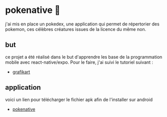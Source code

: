 # pokenative 👋

j'ai mis en place un pokedex, une application qui permet de répertorier des pokemon, ces célèbres créatures issues de la licence du même non.

## but

ce projet a été réalisé dans le but d'apprendre les base de la programmation mobile avec react-native/expo.
Pour le faire, j'ai suivi le tutoriel suivant :

- [grafikart](https://youtu.be/0EOucUY_F0c?si=ceyGSYb4WhsfTWKA)

## application

voici un lien pour télécharger le fichier apk afin de l'installer sur android

- [pokenative](https://drive.google.com/file/d/1voZWdMgl6DGpTVyBPpR_Al8wIUsUe89X/view?usp=drive_link)
